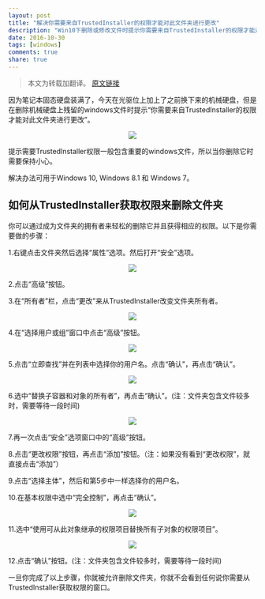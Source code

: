 ```yaml
---
layout: post
title: "解决你需要来自TrustedInstaller的权限才能对此文件夹进行更改"
description: "Win10下删除或修改文件时提示你需要来自TrustedInstaller的权限才能对此文件夹进行更改"
date: 2016-10-30
tags: [windows]
comments: true
share: true
---
```


> 本文为转载加翻译。
> [原文链接](http://fixpcnyc.com/you-require-permission-from-trustedinstaller-to-make-changes-to-this-folder-fixed/)

因为笔记本固态硬盘装满了，今天在光驱位上加上了之前换下来的机械硬盘，但是在删除机械硬盘上残留的windows文件时提示“你需要来自TrustedInstaller的权限才能对此文件夹进行更改”。

<div align="center">
  <img src="{{ site.baseurl }}\images\TrustedInstaller_1.PNG" class="img-no-border-radius"/>
</div>

提示需要TrustedInstaller权限一般包含重要的windows文件，所以当你删除它时需要保持小心。

解决办法可用于Windows 10, Windows 8.1 和 Windows 7。

## 如何从TrustedInstaller获取权限来删除文件夹

你可以通过成为文件夹的拥有者来轻松的删除它并且获得相应的权限。以下是你需要做的步骤：

1.右键点击文件夹然后选择“属性”选项。然后打开“安全”选项。

<div align="center">
  <img src="{{ site.baseurl }}\images\TrustedInstaller_2.PNG" class="img-no-border-radius"/>
</div>

2.点击“高级”按钮。

3.在“所有者”栏，点击“更改”来从TrustedInstaller改变文件夹所有者。

<div align="center">
  <img src="{{ site.baseurl }}\images\TrustedInstaller_3.PNG" class="img-no-border-radius"/>
</div>

4.在“选择用户或组”窗口中点击“高级”按钮。

<div align="center">
  <img src="{{ site.baseurl }}\images\TrustedInstaller_4.PNG" class="img-no-border-radius"/>
</div>

5.点击“立即查找”并在列表中选择你的用户名。点击“确认”，再点击“确认”。

<div align="center">
  <img src="{{ site.baseurl }}\images\TrustedInstaller_5.PNG" class="img-no-border-radius"/>
</div>

6.选中“替换子容器和对象的所有者”，再点击“确认”。(注：文件夹包含文件较多时，需要等待一段时间)

<div align="center">
  <img src="{{ site.baseurl }}\images\TrustedInstaller_6.PNG" class="img-no-border-radius"/>
</div>

7.再一次点击“安全”选项窗口中的“高级”按钮。

8.点击“更改权限”按钮，再点击“添加”按钮。（注：如果没有看到“更改权限”，就直接点击“添加”）

9.点击“选择主体”，然后和第5步中一样选择你的用户名。

10.在基本权限中选中“完全控制”，再点击“确认”。

<div align="center">
  <img src="{{ site.baseurl }}\images\TrustedInstaller_7.PNG" class="img-no-border-radius"/>
</div>

11.选中“使用可从此对象继承的权限项目替换所有子对象的权限项目”。

<div align="center">
  <img src="{{ site.baseurl }}\images\TrustedInstaller_8.PNG" class="img-no-border-radius"/>
</div>

12.点击“确认”按钮。(注：文件夹包含文件较多时，需要等待一段时间)

一旦你完成了以上步骤，你就被允许删除文件夹，你就不会看到任何说你需要从TrustedInstaller获取权限的窗口。
